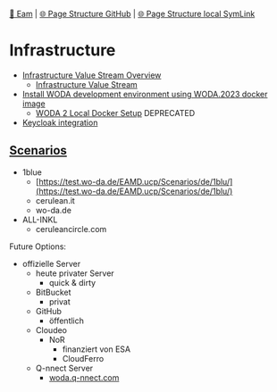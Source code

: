 [📁 Eam](../eam.md) | [🌐 Page Structure GitHub](/2cu.atlassian.net/wiki/spaces/CCU/pages/300000058/infrastructure.entry.md) | [🌐 Page Structure local SymLink](./infrastructure.entry.page.md)

# Infrastructure

- [Infrastructure Value Stream Overview](./infrastructure/infrastructure-value-stream-overview.md)
  - [Infrastructure Value Stream](../../../2cu.atlassian.net/wiki/spaces/CCU/pages/747372568/Infrastructure_Value_Stream.md)
- [Install WODA development environment using WODA.2023 docker image](../../../cerulean-circle-unlimited-2cu/product/development/once/once-install-guide/install-woda-development-environment-using-woda2023-docker-image.md)
  - [WODA 2 Local Docker Setup](../../../cerulean-circle-unlimited-2cu/product/development/learning-documentation-and-videos/woda-2-local-docker-setup.md) DEPRECATED
- [Keycloak integration](../../../2cu.atlassian.net/wiki/spaces/CCU/pages/1062993923/Keycloak_integration.md)

## [Scenarios](https://test-wo-daEAMD.ucp/Scenarios/)

- 1blue
  - [https://test.wo-da.de/EAMD.ucp/Scenarios/de/1blu/](https://test.wo-da.de/EAMD.ucp/Scenarios/de/1blu/)
  - cerulean.it
  - wo-da.de
- ALL-INKL
  - ceruleancircle.com

Future Options:

- offizielle Server
  - heute privater Server
    - quick & dirty
  - BitBucket
    - privat
  - GitHub
    - öffentlich
  - Cloudeo
    - NoR
      - finanziert von ESA
      - CloudFerro
  - Q-nnect Server
    - [woda.q-nnect.com](http://woda.q-nnect.com)
